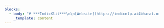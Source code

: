 ```yaml
---
blocks:
  - body: "# ***IndicXlit***\n\n[Website](https://indicnlp.ai4bharat.org/indic-xlit)\_|\_[Downloads](https://github.com/AI4Bharat/IndicXlit#download-indicxlit-model)\_|\_[Paper](https://arxiv.org/abs/2205.03018)\_|\_[Demo](https://xlit.ai4bharat.org/)\_|\_[Python Library](https://pypi.org/project/ai4bharat-transliteration)\n\n[***IndicXlit***](https://indicnlp.ai4bharat.org/indic-xlit)\_is a transformer-based multilingual transliteration model (~11M) for roman to native script conversion that\_***supports 21 Indic languages***. It is trained on\_[***Aksharantar***](https://indicnlp.ai4bharat.org/aksharantar/)\_dataset which is the\_***largest publicly available parallel corpus containing 26 million word pairs spanning 20 Indic languages***\_at the time of writing (5 May 2022). It supports following 21 Indic languages:\n\nAssamese (asm)Bengali (ben)Bodo (brx)Gujarati (guj)Hindi (hin)Kannada (kan)Kashmiri (kas)Konkani (gom)Maithili (mai)Malayalam (mal)Manipuri (mni)Marathi (mar)Nepali (nep)Oriya (ori)Punjabi (pan)Sanskrit (san)Sindhi (snd)Sinhala (sin)Tamil (tam)Telugu (tel)Urdu (urd)\n\n### Evaluation Results\n\nIndicXlit is evaluated on\_[Dakshina benchmark](https://github.com/google-research-datasets/dakshina)\_and\_[Aksharantar benchmark](https://indicnlp.ai4bharat.org/aksharantar/). IndicXlit achieves state-of-theart results on the Dakshina testset and also provide baseline results on the new Aksharantar testset. The Top-1 results are summarized below. For more details, refer\_[paper](https://arxiv.org/abs/2205.03018)\n\n**languagesasmbenbrxgujhinkankaskokmaimalmnimarneporipansantamtelurd**Dakshina-55.49-62.0260.5677.18---63.56-64.85--47.24-68.1073.3842.12Aksharantar (native words)60.2761.7070.7961.8955.5976.1828.7663.0672.0664.7383.1963.7280.2558.9040.2778.6369.7884.6948.37Aksharantar (named entities)38.6237.1230.3248.8958.8749.9220.2334.3642.8233.9344.1253.5752.6730.6336.0824.0642.1251.8247.77\n\n## Table of contents\n\n*   [Table of contents](https://github.com/AI4Bharat/IndicXlit#table-of-contents)\n*   [Resources](https://github.com/AI4Bharat/IndicXlit#resources)\n    *   [Download IndicXlit model](https://github.com/AI4Bharat/IndicXlit#download-indicxlit-model)\n    *   [Using hosted APIs](https://github.com/AI4Bharat/IndicXlit#using-hosted-apis)\n    *   [Accessing on ULCA](https://github.com/AI4Bharat/IndicXlit#accessing-on-ulca)\n*   [Running Inference](https://github.com/AI4Bharat/IndicXlit#running-inference)\n    *   [Command line interface](https://github.com/AI4Bharat/IndicXlit#command-line-interface)\n    *   [Python Inference](https://github.com/AI4Bharat/IndicXlit#python-inference)\n*   [Training model](https://github.com/AI4Bharat/IndicXlit#training-model)\n    *   [Setting up your environment](https://github.com/AI4Bharat/IndicXlit#setting-up-your-environment)\n    *   [Details of models and hyperparameters](https://github.com/AI4Bharat/IndicXlit#details-of-models-and-hyperparameters)\n    *   [Training procedure and code](https://github.com/AI4Bharat/IndicXlit#training-procedure-and-code)\n    *   [WandB plots](https://github.com/AI4Bharat/IndicXlit#wandb-plots)\n    *   [Evaluating trained model](https://github.com/AI4Bharat/IndicXlit#evaluating-trained-model)\n    *   [Detailed benchmarking results](https://github.com/AI4Bharat/IndicXlit#detailed-benchmarking-results)\n*   [Finetuning model on your data](https://github.com/AI4Bharat/IndicXlit#finetuning-model-on-your-data)\n*   [Mining details](https://github.com/AI4Bharat/IndicXlit#mining-details)\n*   [Directory structure](https://github.com/AI4Bharat/IndicXlit#directory-structure)\n*   [Citing](https://github.com/AI4Bharat/IndicXlit#citing)\n    *   [License](https://github.com/AI4Bharat/IndicXlit#license)\n    *   [Contributors](https://github.com/AI4Bharat/IndicXlit#contributors)\n    *   [Contact](https://github.com/AI4Bharat/IndicXlit#contact)\n\n## Resources\n\n### Download IndicXlit model\n\nRoman to Indic model\_[v1.0](https://storage.googleapis.com/indic-xlit-public/final\\_model/indicxlit-en-indic-v1.0.zip)\n\n### Using hosted APIs\n\nClick to expand\n\n### Accessing on ULCA\n\nYou can try out our model at\_[ULCA](https://bhashini.gov.in/ulca/model/explore-models)\_and filter for IndicXlit model.\n\n## Running Inference\n\n### Command line interface\n\nThe model is trained on words as inputs. hence, users need to split sentence into words before running the transliteratation model when using our command line interface.\n\nFollow the Colab notebook to setup the environment, download the trained\_*IndicXlit*\_model and transliterate your own text. GPU support is given in command line interface.\n\nCommand line interface -->\_\n\n### Python Inference\n\nPython interface -->\_\n\nThe python interface is useful in case you want to reuse the model for multiple translations and do not want to reinitialize the model each time. Moreover, re-ranking option is available in python interface, but not in command line interface.\n\n## Training model\n\n### Setting up your environment\n\nClick to expand\n\n## Details of models and hyperparameters\n\n*   Architecture: IndicXlit uses 6 encoder and decoder layers, input embeddings of size 256 with 4 attention heads and feedforward dimension of 1024 with total number of parameters of 11M\n*   Loss: Cross entropy loss\n*   Optimizer: Adam\n*   Adam-betas: (0.9, 0.98)\n*   Peak-learning-rate: 0.001\n*   Learning-rate-scheduler: inverse-sqrt\n*   Temperature-sampling (T): 1.5\n*   Warmup-steps: 4000\n\nPlease refer to section 6 of our\_[paper](https://arxiv.org/abs/2205.03018)\_for more details on training setup.\n\n### Training procedure and code\n\nThe high level steps we follow for training are as follows:\n\nOrganize the train/test/valid data in corpus dir such that it has all the files containing parallel data for en-X lang pair in the following format\n\ntrain\\_x.en for training file of en-X lang pair which contains the space separated roman characters in each line\n\ntrain\\_x.x for training file of en-X lang pair which contains the space separated Indic characters in each line\n\n```\n# corpus/\r\n# ├── train_as.as\r\n# ├── train_en.en\r\n# ├── train_bn.bn\r\n# ├── train_en.en\r\n# ├── ....\r\n# ├── valid_as.as\r\n# ├── valid_en.en\r\n# ├── valid_bn.bn\r\n# ├── valid_en.en\r\n# ├── ....\r\n# ├── test_as.as\r\n# ├── test_en.en\r\n# ├── test_bn.bn\r\n# ├── test_en.en\r\n# └── ....\r\n\n```\n\nJoint the training files across all languages\n\n```\n# corpus/\r\n# ├── train_combine.cmb\r\n# └── train_combine.en\n```\n\nCreate the joint vocabulary using all the combined training data.\n\n```\nfairseq-preprocess \\\r\n   --trainpref corpus/train_combine  \\\r\n   --source-lang en --target-lang cmb \\\r\n   --workers 256 \\\r\n   --destdir corpus-bin\n```\n\nCreate the binarized data required for fairseq for each langauge separately using joint vocabulary\n\n```\nfor lang_abr in bn gu hi kn ml mr pa sd si ta te ur\r\ndo\r\n   fairseq-preprocess \\\r\n   --trainpref corpus/train_$lang_abr --validpref corpus/valid_$lang_abr --testpref corpus/test_$lang_abr \\\r\n   --srcdict corpus-bin/dict.en.txt \\\r\n   --tgtdict corpus-bin/dict.cmb.txt \\\r\n   --source-lang en --target-lang $lang_abr \\\r\n   --workers 32 \\\r\n   --destdir corpus-bin \r\ndone\n```\n\nAdd all languages codes to\_`lang_list.txt`\_file and save it in the same dir\n\nStart training with fairseq-train command. Please refer to\_[fairseq documentaion](https://fairseq.readthedocs.io/en/latest/command\\_line\\_tools.html)\_to know more about each of these options\n\n```\n# training script\r\nfairseq-train corpus-bin \\\r\n  --save-dir transformer \\\r\n  --arch transformer --layernorm-embedding \\\r\n  --task translation_multi_simple_epoch \\\r\n  --sampling-method \"temperature\" \\\r\n  --sampling-temperature 1.5 \\\r\n  --encoder-langtok \"tgt\" \\\r\n  --lang-dict lang_list.txt \\\r\n  --lang-pairs en-bn,en-gu,en-hi,en-kn,en-ml,en-mr,en-pa,en-sd,en-si,en-ta,en-te,en-ur  \\\r\n  --decoder-normalize-before --encoder-normalize-before \\\r\n  --activation-fn gelu --adam-betas \"(0.9, 0.98)\"  \\\r\n  --batch-size 1024 \\\r\n  --decoder-attention-heads 4 --decoder-embed-dim 256 --decoder-ffn-embed-dim 1024 --decoder-layers 6 \\\r\n  --dropout 0.5 \\\r\n  --encoder-attention-heads 4 --encoder-embed-dim 256 --encoder-ffn-embed-dim 1024 --encoder-layers 6 \\\r\n  --lr 0.001 --lr-scheduler inverse_sqrt \\\r\n  --max-epoch 51 \\\r\n  --optimizer adam  \\\r\n  --num-workers 32 \\\r\n  --warmup-init-lr 0 --warmup-updates 4000\n```\n\nThe above steps are further documented in our colab notebook\_\n\nPlease refer to section 6 of our\_[paper](https://arxiv.org/abs/2205.03018)\_for more details of our training hyperparameters.\n\n### WandB plots\n\n[IndicXlit en-indic model](https://wandb.ai/cs20s002/transliteration\\_model/runs/3gdvqx6e?workspace=user-cs20s002)\n\n### Evaluating trained model\n\nThe trained model will get saved in the transformer directory. It will have the following files:\n\n```\n# transformer/\r\n# └── checkpoint_best.pt\n```\n\nTo generate the outputs after training, use following generation script which will generate the predictions and save it in output dir.\n\n```\nfor lang_abr in as bn brx gom gu hi kn ks mai ml mni mr ne or pa sa sd si ta te ur\r\ndo\r\nsource_lang=en\r\ntarget_lang=$lang_abr\r\nfairseq-generate corpus-bin \\\r\n  --path transformer/checkpoint_best.pt \\\r\n  --task translation_multi_simple_epoch \\\r\n  --gen-subset test \\\r\n  --beam 4 \\\r\n  --nbest 4 \\\r\n  --source-lang $source_lang \\\r\n  --target-lang $target_lang \\\r\n  --batch-size 4096 \\\r\n  --encoder-langtok \"tgt\" \\\r\n  --lang-dict lang_list.txt \\\r\n  --num-workers 64 \\\r\n  --lang-pairs en-as,en-bn,en-brx,en-gom,en-gu,en-hi,en-kn,en-ks,en-mai,en-ml,en-mni,en-mr,en-ne,en-or,en-pa,en-sa,en-sd,en-si,en-ta,en-te,en-ur  > output/${source_lang}_${target_lang}.txt\r\ndone\n```\n\nTo test the models after training, use\_`generate_result_files.py`\_to convert the fairseq output file into xml files and\_`evaluate_result_with_rescore_option.py`\_to compute accuracies.\n\n`evaluate_result_with_rescore_option.py`\_can be downloaded using following link,\n\n```\nwget https://storage.googleapis.com/indic-xlit-public/final_model/evaluate_result_with_rescore_option.py\n```\n\nThe above evaluation steps and code for\_`generate_result_files.py`\_are further documented in the colab notebook\_\n\n### Detailed evaluation results\n\nRefer to\_[Evaluation Results](https://github.com/AI4Bharat/IndicXlit#evaluation-results)\_for results of IndicXlit model on Dakshina and Aksharantar benchmarks. Please refer to section 7 of our\_[paper](https://arxiv.org/abs/2205.03018)\_for detailed discussion of the results\n\n## Finetuning the model on your input dataset\n\nThe high level steps for finetuning on your own dataset are:\n\nOrganize the train/test/valid data in corpus dir such that it has all the files containing parallel data for en-X lang pair in the following format\n\ntrain\\_x.en for training file of en-X lang pair which contains the space separated roman characters in each line\n\ntrain\\_x.x for training file of en-X lang pair which contains the space separated Indic characters in each line\n\n```\n# corpus/\r\n# ├── train_as.as\r\n# ├── train_en.en\r\n# ├── train_bn.bn\r\n# ├── train_en.en\r\n# ├── ....\r\n# ├── valid_as.as\r\n# ├── valid_en.en\r\n# ├── valid_bn.bn\r\n# ├── valid_en.en\r\n# ├── ....\r\n# ├── test_as.as\r\n# ├── test_en.en\r\n# ├── test_bn.bn\r\n# ├── test_en.en\r\n# └── ....\r\n\n```\n\nTo download and decompress the model file and joint vocabulary files use following commmand,\n\n```\n# download the IndicXlit models\r\nwget https://storage.googleapis.com/indic-xlit-public/final_model/indicxlit-en-indic-v1.0.zip\r\nunzip indicxlit-en-indic-v1.0.zip\n```\n\nbinarizing the files using the joint dictionaries\n\n```\nfor lang_abr in bn gu hi kn ml mr pa sd si ta te ur\r\ndo\r\n   fairseq-preprocess \\\r\n   --trainpref corpus/train_$lang_abr --validpref corpus/valid_$lang_abr --testpref corpus/test_$lang_abr \\\r\n   --srcdict corpus-bin/dict.en.txt \\\r\n   --tgtdict corpus-bin/dict.mlt.txt \\\r\n   --source-lang en --target-lang $lang_abr \\\r\n   --destdir corpus-bin \r\ndone\n```\n\nAdd all languages codes to\_`lang_list.txt`\_file and save it in the same dir\n\nPlease refer to fairseq documentaion to know more about each of these options ([https://fairseq.readthedocs.io/en/latest/command\\_line\\_tools.html](https://fairseq.readthedocs.io/en/latest/command\\_line\\_tools.html))\n\n```\n# We will use fairseq-train to finetune the model:\r\n# some notable args:\r\n# --lr                  -> learning rate. From our limited experiments, we find that lower learning rates like 3e-5 works best for finetuning.\r\n# --restore-file        -> reload the pretrained checkpoint and start training from here (change this path for indic-en. Currently its is set to en-indic)\r\n# --reset-*             -> reset and not use lr scheduler, dataloader, optimizer etc of the older checkpoint\r\n\r\nfairseq-train corpus-bin \\\r\n    --save-dir transformer \\\r\n    --arch transformer --layernorm-embedding \\\r\n    --task translation_multi_simple_epoch \\\r\n    --sampling-method \"temperature\" \\\r\n    --sampling-temperature 1.5 \\\r\n    --encoder-langtok \"tgt\" \\\r\n    --lang-dict lang_list.txt \\\r\n    --lang-pairs en-bn,en-gu,en-hi,en-kn,en-ml,en-mr,en-pa,en-sd,en-si,en-ta,en-te,en-ur \\\r\n    --decoder-normalize-before --encoder-normalize-before \\\r\n    --activation-fn gelu --adam-betas \"(0.9, 0.98)\"  \\\r\n    --batch-size 1024 \\\r\n    --decoder-attention-heads 4 --decoder-embed-dim 256 --decoder-ffn-embed-dim 1024 --decoder-layers 6 \\\r\n    --dropout 0.5 \\\r\n    --encoder-attention-heads 4 --encoder-embed-dim 256 --encoder-ffn-embed-dim 1024 --encoder-layers 6 \\\r\n    --lr 0.001 --lr-scheduler inverse_sqrt \\\r\n    --max-epoch 51 \\\r\n    --optimizer adam  \\\r\n    --num-workers 32 \\\r\n    --warmup-init-lr 0 --warmup-updates 4000 \\\r\n    --keep-last-epochs 5 \\\r\n    --patience 5 \\\r\n    --restore-file transformer/indicxlit.pt \\\r\n    --reset-lr-scheduler \\\r\n    --reset-meters \\\r\n    --reset-dataloader \\\r\n    --reset-optimizer\n```\n\nThe above steps (setup the environment, download the trained\_*IndicXlit*\_model and prepare your custom dataset for funetuning) are further documented in our colab notebook\_\n\n## Mining details\n\nFollowing links provides the detail description of mining from various resources,\n\n*   Samanantar:\_[https://github.com/AI4Bharat/IndicXlit/tree/master/data\\_mining/transliteration\\_mining\\_samanantar](https://github.com/AI4Bharat/IndicXlit/tree/master/data\\_mining/transliteration\\_mining\\_samanantar)\n*   IndicCorp:\_[https://github.com/AI4Bharat/IndicXlit/tree/master/data\\_mining/IndicCorp/skeleton/en\\_dict\\_workplace](https://github.com/AI4Bharat/IndicXlit/tree/master/data\\_mining/IndicCorp/skeleton/en\\_dict\\_workplace)\n\n## Directory structure\n\n```\nIndicXlit\r\n├── Checker\r\n│\_\_ ├── README.md\r\n│\_\_ ├── Transliteration_Checker.java\r\n│\_\_ └── Transliteration_Checker.py\r\n├── Dataset_Format\r\n│\_\_ ├── Create_Aksharantar_JSONL.py\r\n│\_\_ └── README.md\r\n├── LICENSE\r\n├── README.md\r\n├── ULCA_Format\r\n│\_\_ ├── README.md\r\n│\_\_ └── ULCA_dataset.py\r\n├── ablation_study\r\n│\_\_ ├── data_filteration\r\n│\_\_ │\_\_ ├── data_filteration_with_benchmark_test_dakshina_test_valid\r\n│\_\_ │\_\_ └── data_filteration_with_dakshina_test_valid\r\n│\_\_ └── model\r\n│\_\_     ├── monolingual_model\r\n│\_\_     ├── multilingual_model_(same for_singlescript_model)\r\n│\_\_     ├── north_model\r\n│\_\_     ├── preprocessing_for_rescoring\r\n│\_\_     ├── south_model\r\n│\_\_     └── specific_to_E_because_(differ_across_dataset_E_has_specific_langs)\r\n├── app\r\n│\_\_ ├── Caddyfile\r\n│\_\_ ├── Hosting.md\r\n│\_\_ ├── MANIFEST.in\r\n│\_\_ ├── README.md\r\n│\_\_ ├── ai4bharat\r\n│\_\_ │\_\_ ├── __init__.py\r\n│\_\_ │\_\_ └── transliteration\r\n│\_\_ ├── api_expose.py\r\n│\_\_ ├── auto_certif_renew.py\r\n│\_\_ ├── dependencies.txt\r\n│\_\_ ├── setup.py\r\n│\_\_ └── start_server.py\r\n├── corpus_preprocessing\r\n│\_\_ ├── Analysis\r\n│\_\_ │\_\_ ├── GIT_analysis.py\r\n│\_\_ │\_\_ ├── README.md\r\n│\_\_ │\_\_ └── len_stats.py\r\n│\_\_ ├── Benchmark_data_from_JSONS(Karya)\r\n│\_\_ │\_\_ ├── Benchmark_Named_entities.py\r\n│\_\_ │\_\_ ├── Benchmark_Transliteration_data.py\r\n│\_\_ │\_\_ └── README.md\r\n│\_\_ ├── Collating_existing_dataset\r\n│\_\_ │\_\_ ├── collate_data.ipynb\r\n│\_\_ │\_\_ ├── dataset_info.csv\r\n│\_\_ │\_\_ └── stats_detail.txt\r\n│\_\_ ├── Create_Unique_list_from_datasets\r\n│\_\_ │\_\_ ├── IndicCorp\r\n│\_\_ │\_\_ ├── LDCIL\r\n│\_\_ │\_\_ ├── README.md\r\n│\_\_ │\_\_ └── Words_freq_probability_after_kenlm\r\n│\_\_ └── Pre_process_arabic_scripts\r\n│\_\_     ├── README.md\r\n│\_\_     └── clean_urdu.py\r\n├── data_mining\r\n│\_\_ ├── IndicCorp\r\n│\_\_ │\_\_ ├── preprocess_data\r\n│\_\_ │\_\_ └── skeleton\r\n│\_\_ ├── readme.md\r\n│\_\_ └── transliteration_mining_samanantar\r\n│\_\_     ├── align_data.sh\r\n│\_\_     ├── convert_csv.py\r\n│\_\_     ├── extract_translit_pairs.sh\r\n│\_\_     ├── install_tools.txt\r\n│\_\_     ├── model_run_steps.txt\r\n│\_\_     ├── preprocess_data.py\r\n│\_\_     ├── readme.md\r\n│\_\_     ├── samanantar_pairs_count.xlsx\r\n│\_\_     └── validation_script.py\r\n├── inference\r\n│\_\_ ├── cli\r\n│\_\_ │\_\_ ├── generate_result_files.py\r\n│\_\_ │\_\_ ├── interactive.sh\r\n│\_\_ │\_\_ ├── lang_list.txt\r\n│\_\_ │\_\_ └── transliterate_word.sh\r\n│\_\_ └── python\r\n│\_\_     ├── custom_interactive.py\r\n│\_\_     ├── lang_list.txt\r\n│\_\_     ├── test_api_inference.py\r\n│\_\_     └── xlit_translit.py\r\n├── model_training_scripts\r\n│\_\_ ├── README.md\r\n│\_\_ ├── binarizing\r\n│\_\_ │\_\_ └── preprocess_all_lang.sh\r\n│\_\_ ├── data_filtration\r\n│\_\_ │\_\_ ├── combining_data_acrooss_lang.py\r\n│\_\_ │\_\_ ├── refresh_data_train_all_test_valid.py\r\n│\_\_ │\_\_ └── refresh_test_valid_data.py\r\n│\_\_ ├── evaluate\r\n│\_\_ │\_\_ ├── evaluate_result_with_rescore_option.py\r\n│\_\_ │\_\_ ├── final_result.sh\r\n│\_\_ │\_\_ └── final_result_without_rescoring.sh\r\n│\_\_ ├── generation\r\n│\_\_ │\_\_ ├── generate.sh\r\n│\_\_ │\_\_ └── generate_result_files.py\r\n│\_\_ ├── skeleton\r\n│\_\_ │\_\_ ├── blank_file.txt\r\n│\_\_ │\_\_ ├── creating_dir_struct.sh\r\n│\_\_ │\_\_ ├── indiccorp\r\n│\_\_ │\_\_ ├── mined_data\r\n│\_\_ │\_\_ ├── multi_lang\r\n│\_\_ │\_\_ ├── preprocess_data\r\n│\_\_ │\_\_ └── working\r\n│\_\_ ├── training\r\n│\_\_ │\_\_ ├── lang_list.txt\r\n│\_\_ │\_\_ └── train.sh\r\n│\_\_ └── vocab_creation\r\n│\_\_     └── preprocess.sh\r\n└── sample_images\r\n    ├── main_page.png\r\n    ├── select_language.png\r\n    └── transliterate_sentence.png\r\n\n```\n\n## Citing\n\nIf you are using any of the resources, please cite the following article:\n\n```\n@article{Madhani2022AksharantarTB,\r\n  title={Aksharantar: Towards building open transliteration tools for the next billion users},\r\n  author={Yash Madhani and Sushane Parthan and Priyanka A. Bedekar and Ruchi Khapra and Vivek Seshadri and Anoop Kunchukuttan and Pratyush Kumar and Mitesh M. Khapra},\r\n  journal={ArXiv},\r\n  year={2022},\r\n  volume={abs/2205.03018}\r\n}\r\n\n```\n\nWe would like to hear from you if:\n\n*   You are using our resources. Please let us know how you are putting these resources to use.\n*   You have any feedback on these resources.\n\n### License\n\nThe IndicXlit code (and models) are released under the MIT License.\n\n### Contributors\n\n*   Yash Madhani\_([AI4Bharat](https://ai4bharat.org/),\_[IITM](https://www.iitm.ac.in/))\n*   Sushane Parthan\_([AI4Bharat](https://ai4bharat.org/),\_[IITM](https://www.iitm.ac.in/))\n*   Priyanka Bedakar\_([AI4Bharat](https://ai4bharat.org/),\_[IITM](https://www.iitm.ac.in/))\n*   Ruchi Khapra\_([AI4Bharat](https://ai4bharat.org/))\n*   Gokul NC\_([AI4Bharat](https://ai4bharat.org/))\n*   Anoop Kunchukuttan\_([AI4Bharat](https://ai4bharat.org/),\_[Microsoft](https://www.microsoft.com/en-in/))\n*   Pratyush Kumar\_([AI4Bharat](https://ai4bharat.org/),\_[Microsoft](https://www.microsoft.com/en-in/),\_[IITM](https://www.iitm.ac.in/))\n*   Mitesh M. Khapra\_([AI4Bharat](https://ai4bharat.org/),\_[IITM](https://www.iitm.ac.in/))\n\n### Contact\n\n*   Anoop Kunchukuttan ([anoop.kunchukuttan@gmail.com](mailto:anoop.kunchukuttan@gmail.com))\n*   Mitesh Khapra ([miteshk@cse.iitm.ac.in](mailto:miteshk@cse.iitm.ac.in))\n*   Pratyush Kumar ([pratyush@cse.iitm.ac.in](mailto:pratyush@cse.iitm.ac.in))\n\n## Acknowledgements\n\nWe would like to thank EkStep Foundation for their generous grant which helped in setting up the Centre for AI4Bharat at IIT Madras to support our students, research staff, data and computational requirements. We would like to thank The Ministry of Electronics and Information Technology (NLTM) for its grant to support the creation of datasets and models for Indian languages under its ambitions Bhashini project. We would also like to thank the Centre for Development of Advanced Computing, India (C-DAC) for providing access to the Param Siddhi supercomputer for training our models. Lastly, we would like to thank Microsoft for its grant to create datasets, tools and resources for Indian languages.\n"
    _template: content
---
```


